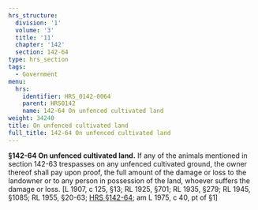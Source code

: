 ```yaml
---
hrs_structure:
  division: '1'
  volume: '3'
  title: '11'
  chapter: '142'
  section: 142-64
type: hrs_section
tags:
  - Government
menu:
  hrs:
    identifier: HRS_0142-0064
    parent: HRS0142
    name: 142-64 On unfenced cultivated land
weight: 34240
title: On unfenced cultivated land
full_title: 142-64 On unfenced cultivated land
---
```

**§142-64 On unfenced cultivated land.** If any of the animals mentioned in section 142-63 trespasses on any unfenced cultivated ground, the owner thereof shall pay upon proof, the full amount of the damage or loss to the landowner or to any person in possession of the land, whoever suffers the damage or loss. [L 1907, c 125, §13; RL 1925, §701; RL 1935, §279; RL 1945, §1085; RL 1955, §20-63; [HRS §142-64](/title-11/chapter-142/section-142-64/); am L 1975, c 40, pt of §1]